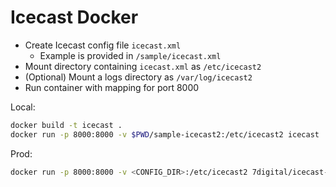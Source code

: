 # Icecast Docker

- Create Icecast config file `icecast.xml`
   - Example is provided in `/sample/icecast.xml`
- Mount directory containing `icecast.xml` as `/etc/icecast2`
- (Optional) Mount a logs directory as `/var/log/icecast2`
- Run container with mapping for port 8000

Local:
```bash
docker build -t icecast .
docker run -p 8000:8000 -v $PWD/sample-icecast2:/etc/icecast2 icecast
```

Prod:
```bash
docker run -p 8000:8000 -v <CONFIG_DIR>:/etc/icecast2 7digital/icecast-docker
```
